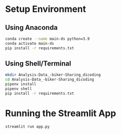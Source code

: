 # Setup Environment

## Using Anaconda
```sh
conda create --name main-ds python=3.9
conda activate main-ds
pip install -r requirements.txt
```

## Using Shell/Terminal
```sh
mkdir Analysis-Data_-biker-Sharing_dicoding
cd Analysis-Data_-biker-Sharing_dicoding
pipenv install
pipenv shell
pip install -r requirements.txt
```

# Running the Streamlit App
```sh
streamlit run app.py
